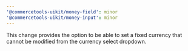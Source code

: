 ```yaml
---
'@commercetools-uikit/money-field': minor
'@commercetools-uikit/money-input': minor
---
```


This change provides the option to be able to set a fixed currency that cannot be modified from the currency select dropdown.
